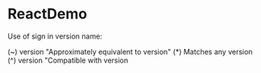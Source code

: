 # ReactDemo

Use of sign in version name:

 
   (~) version "Approximately equivalent to version"
    (*) Matches any version
   (^) version "Compatible with version

